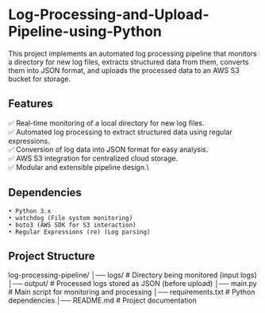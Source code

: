 # Log-Processing-and-Upload-Pipeline-using-Python
This project implements an automated log processing pipeline that monitors a directory for new log files, extracts structured data from them, converts them into JSON format, and uploads the processed data to an AWS S3 bucket for storage.
## Features
✅ Real-time monitoring of a local directory for new log files.\
✅ Automated log processing to extract structured data using regular expressions. \
✅ Conversion of log data into JSON format for easy analysis. \
✅ AWS S3 integration for centralized cloud storage. \
✅ Modular and extensible pipeline design.\

## Dependencies
	• Python 3.x
	• watchdog (File system monitoring)
	• boto3 (AWS SDK for S3 interaction)
	• Regular Expressions (re) (Log parsing)
## Project Structure
log-processing-pipeline/
│── logs/                 # Directory being monitored (input logs)
│── output/               # Processed logs stored as JSON (before upload)
│── main.py               # Main script for monitoring and processing
│── requirements.txt      # Python dependencies
│── README.md             # Project documentation
